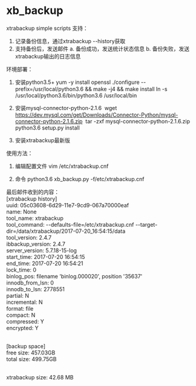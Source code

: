 # xb_backup
xtrabackup simple scripts
支持：
1. 记录备份信息，通过xtrabackup --history获取
2. 支持备份后，发送邮件
a. 备份成功，发送统计状态信息
b. 备份失败，发送xtrabackup输出的日志信息

环境部署：
1. 安装python3.5+
   yum -y install openssl
   ./configure --prefix=/usr/local/python3.6 && make -j4 && make install
   ln -s /usr/local/python3.6/bin/python3.6 /usr/local/bin
2. 安装mysql-connector-python-2.1.6
  wget https://dev.mysql.com/get/Downloads/Connector-Python/mysql-connector-python-2.1.6.zip
  tar -zxf mysql-connector-python-2.1.6.zip
  python3.6 setup.py install

3. 安装xtrabackup最新版

使用方法：
1. 编辑配置文件
vim /etc/xtrabackup.cnf

2. 命令
python3.6 xb_backup.py -f/etc/xtrabackup.cnf


最后邮件收到的内容：
<br>[xtrabackup history]
<br>uuid: 05c03608-6d29-11e7-9cd9-067a70000eaf
<br>name: None
<br>tool_name: xtrabackup
<br>tool_command: --defaults-file=/etc/xtrabackup.cnf --target-dir=/data/xtrabackup/2017-07-20_16:54:15/data
<br>tool_version: 2.4.7
<br>ibbackup_version: 2.4.7
<br>server_version: 5.7.18-15-log
<br>start_time: 2017-07-20 16:54:15
<br>end_time: 2017-07-20 16:54:21
<br>lock_time: 0
<br>binlog_pos: filename 'binlog.000020', position '35637'
<br>innodb_from_lsn: 0
<br>innodb_to_lsn: 2778551
<br>partial: N
<br>incremental: N
<br>format: file
<br>compact: N
<br>compressed: Y
<br>encrypted: Y

<br>[backup space]
<br>free size:   457.03GB
<br>total size:  499.75GB

<br>xtrabackup size:    42.68 MB

